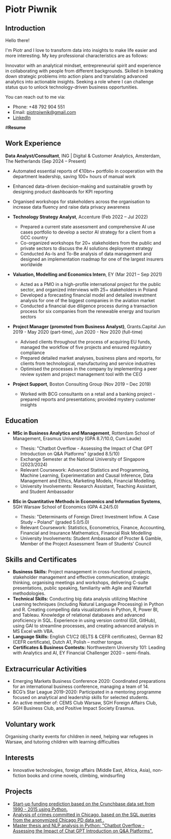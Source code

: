 # Piotr Piwnik

## Introduction
Hello there!

I'm Piotr and I love to transform data into insights to make life easier and more interesting. My key professional characteristics are as follows: 


Innovator with an analytical mindset, entrepreneurial spirit and experience in collaborating with people from different backgrounds. Skilled in breaking down strategic problems into action plans and translating advanced analytics into actionable insights. Seeking a role where I can challenge status quo to unlock technology-driven business opportunities.

You can reach out to me via:
- Phone: +48 792 904 551
- Email: piotrpiwnik@gmail.com
- [LinkedIn](http://www.linkedin.com/in/piotr-piwnik-509b59171)

#**Resume**

## Work Experience

 **Data Analyst/Consultant**, ING | Digital & Customer Analytics, Amsterdam, The Netherlands (Sep 2024 – Present)  
  - Automated essential reports of €10bn+ portfolio in cooperation with the department leadership, saving 100+ hours of manual work  
  - Enhanced data-driven decision-making and sustainable growth by designing product dashboards for KPI reporting  
  - Organised workshops for stakeholders across the organisation to increase data fluency and raise data privacy awareness  

- **Technology Strategy Analyst**, Accenture (Feb 2022 – Jul 2022)
  - Prepared a current state assessment and comprehensive AI use cases portfolio to develop a sector AI strategy for a client from a GCC country
  - Co-organized workshops for 20+ stakeholders from the public and private sectors to discuss the AI solutions deployment strategy
  - Conducted As-Is and To-Be analysis of data management and designed an implementation roadmap for one of the largest insurers worldwide

- **Valuation, Modelling and Economics Intern**, EY (Mar 2021 – Sep 2021)
  - Acted as a PMO in a high-profile international project for the public sector, and organized interviews with 25+ stakeholders in Poland
  - Developed a forecasting financial model and detailed investment analysis for one of the biggest companies in the aviation market
  - Conducted a financial due diligence process during a transaction process for six companies from the renewable energy and tourism sectors

- **Project Manager (promoted from Business Analyst)**, Grants.Capital Jun 2019 - May 2020 (part-time), Jun 2020 - Nov 2020 (full-time)
  - Advised clients throughout the process of acquiring EU funds, managed the workflow of five projects and ensured regulatory compliance
  - Prepared detailed market analyses, business plans and reports, for clients from technological, manufacturing and service industries
  - Optimised the processes in the company by implementing a peer review system and project management tool with the CEO
    
- **Project Support**, Boston Consulting Group (Nov 2019 – Dec 2019)
  - Worked with BCG consultants on a retail and a banking project - prepared reports and presentations; provided mystery customer insights


## Education
- **MSc in Business Analytics and Management**, Rotterdam School of Management, Erasmus University (GPA 8.7/10.0, Cum Laude)
  - Thesis: "Chatbot Overflow - Assessing the Impact of Chat GPT Introduction on Q&A Platforms" (graded 8.5/10)
  - Exchange Semester at the National University of Singapore (2023/2024)
  - Relevant Coursework: Advanced Statistics and Programming, Machine Learning, Experimentation and Causal Inference, Data Management and Ethics, Marketing Models, Financial Modelling.
  - University Involvements: Research Assistant, Teaching Assistant, and Student Ambassador

- **BSc in Quantitative Methods in Economics and Information Systems**, SGH Warsaw School of Economics (GPA 4.24/5.0)
  - Thesis: "Determinants of Foreign Direct Investment Inflow. A Case Study – Poland" (graded 5.0/5.0)
  - Relevant Coursework: Statistics, Econometrics, Finance, Accounting, Financial and Insurance Mathematics, Financial Risk Modelling
  - University Involvements: Student Ambassador of Procter & Gamble, Member of the Project Assessment Team of Students’ Council


## Skills and Certificates
- **Business Skills:** Project management in cross-functional projects, stakeholder management and effective communication, strategic thinking, organising meetings and workshops, delivering C-suite presentations, public speaking, familiarity with Agile and Waterfall methodologies.
- **Technical Skills:** Conducting big data analysis utilizing Machine Learning techniques (including Natural Language Processing) in Python and R. Creating compelling data visualizations in Python, R, Power BI, and Tableau. Knowledge of relational databases and advanced proficiency in SQL. Experience in using version control (Git, GitHub), using GAI to streamline processes, and creating advanced analysis in MS Excel with VBA.
- **Language Skills:** English C1/C2 (IELTS & CEFR certificates), German B2 (CEFR certificate), Dutch A1, Polish – mother tongue.
- **Certificates & Business Contests:** Northwestern University 101: Leading with Analytics and AI, EY Financial Challenger 2020 – semi-finals.

## Extracurricular Activities
- Emerging Markets Business Conference 2020: Coordinated preparations for an international business conference, managing a team of 14.
- BCG’s Star League 2019-2020: Participated in a mentoring programme focused on analytical and leadership skills for selected students.
- An active member of: CEMS Club Warsaw, SGH Foreign Affairs Club, SGH Business Club, and Positive Impact Society Erasmus.

## Voluntary work 
Organising charity events for children in need, helping war refugees in Warsaw, and tutoring children with learning difficulties

## Interests
- Innovative technologies, foreign affairs (Middle East, Africa, Asia), non-fiction books and crime novels, climbing, windsurfing


## Projects

- <a href="https://github.com/piotrpiwnik/Start-up-funding-prediction"> Start-up funding prediction based on the Crunchbase data set from 1990 - 2015 using Python. </a>
- <a href="https://github.com/piotrpiwnik/Data_Management_and_Ethics"> Analysis of crimes committed in Chicago, based on the SQL queries from the anonymized Chicago PD data set .</a>
- <a href="https://github.com/piotrpiwnik/Chatbot-Overflow---Piotr-Piwnik"> Master thesis and NLP analysis in Python: "Chatbot Overflow - Assessing the Impact of Chat GPT Introduction on Q&A Platforms".</a>


